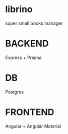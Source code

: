 # librino
super small books manager

# BACKEND
Express + Prisma

# DB
Postgres

# FRONTEND
Angular + Angular Material
